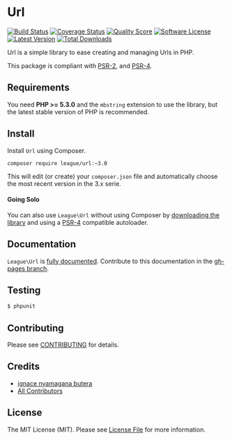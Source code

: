 # Url

[![Build Status](https://img.shields.io/travis/thephpleague/url/master.svg?style=flat-square)](https://travis-ci.org/thephpleague/url)
[![Coverage Status](https://img.shields.io/scrutinizer/coverage/g/thephpleague/url.svg?style=flat-square)](https://scrutinizer-ci.com/g/thephpleague/url/code-structure)
[![Quality Score](https://img.shields.io/scrutinizer/g/thephpleague/url.svg?style=flat-square)](https://scrutinizer-ci.com/g/thephpleague/url)
[![Software License](https://img.shields.io/badge/license-MIT-brightgreen.svg?style=flat-square)](LICENSE.md)
[![Latest Version](https://img.shields.io/github/release/thephpleague/url.svg?style=flat-square)](https://github.com/thephpleague/url/releases)
[![Total Downloads](https://img.shields.io/packagist/dt/league/url.svg?style=flat-square)](https://packagist.org/packages/league/url)

Url is a simple library to ease creating and managing Urls in PHP.

This package is compliant with [PSR-2][], and [PSR-4][].

[PSR-4]: https://github.com/php-fig/fig-standards/blob/master/accepted/PSR-4-autoloader.md
[PSR-2]: https://github.com/php-fig/fig-standards/blob/master/accepted/PSR-2-coding-style-guide.md

Requirements
-------

You need **PHP >= 5.3.0** and the `mbstring` extension to use the library, but the latest stable version of PHP is recommended.

Install
-------

Install `Url` using Composer.

```
composer require league/url:~3.0
```

This will edit (or create) your `composer.json` file and automatically choose the most recent version in the 3.x serie.

#### Going Solo

You can also use `League\Url` without using Composer by [downloading the library](https://github.com/thephpleague/url/releases) and using a [PSR-4](http://www.php-fig.org/psr/psr-4/) compatible autoloader.

Documentation
-------

`League\Url` is [fully documented](http://url.thephpleague.com). Contribute to this documentation in the [gh-pages branch](https://github.com/thephpleague/url/tree/gh-pages).

Testing
-------

``` bash
$ phpunit
```

Contributing
-------

Please see [CONTRIBUTING](CONTRIBUTING.md) for details.

Credits
-------

- [ignace nyamagana butera](https://github.com/nyamsprod)
- [All Contributors](graphs/contributors)

License
-------

The MIT License (MIT). Please see [License File](LICENSE) for more information.
